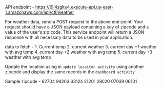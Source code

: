 API endpoint - https://j9l4zglte4.execute-api.us-east-1.amazonaws.com/api/ctl/weather

For weather data, send a POST request to the above end-point. Your request should have a JSON payload containing a key of zipcode and a value of the user’s zip code.
This service endpoint will return a JSON response with all necessary data to be used in your application. 


data to fetch - 
    1. Current temp
    2. current weather
    3. current day +1 weather with avg temp
    4. current day +2 weather with avg temp
    5. current day +3 weather with avg temp
    
Update the location using in `update locaiton activity` using another zipcode and display the same records in the `dashboard activity`


Sample zipcode - 
62704
94203 
33124 
21201 
29020
07039
06101 
